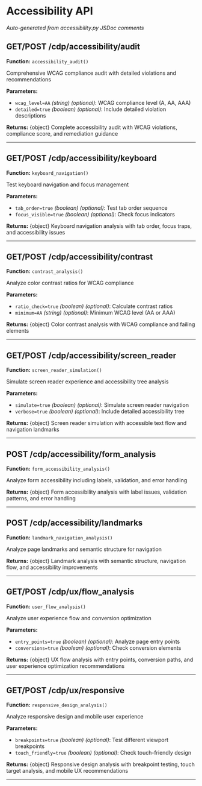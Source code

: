 # Accessibility API

*Auto-generated from accessibility.py JSDoc comments*

## GET/POST /cdp/accessibility/audit

**Function:** `accessibility_audit()`

Comprehensive WCAG compliance audit with detailed violations and recommendations

**Parameters:**
- `wcag_level=AA` *(string)* *(optional)*: WCAG compliance level (A, AA, AAA)
- `detailed=true` *(boolean)* *(optional)*: Include detailed violation descriptions

**Returns:** {object} Complete accessibility audit with WCAG violations, compliance score, and remediation guidance

---

## GET/POST /cdp/accessibility/keyboard

**Function:** `keyboard_navigation()`

Test keyboard navigation and focus management

**Parameters:**
- `tab_order=true` *(boolean)* *(optional)*: Test tab order sequence
- `focus_visible=true` *(boolean)* *(optional)*: Check focus indicators

**Returns:** {object} Keyboard navigation analysis with tab order, focus traps, and accessibility issues

---

## GET/POST /cdp/accessibility/contrast

**Function:** `contrast_analysis()`

Analyze color contrast ratios for WCAG compliance

**Parameters:**
- `ratio_check=true` *(boolean)* *(optional)*: Calculate contrast ratios
- `minimum=AA` *(string)* *(optional)*: Minimum WCAG level (AA or AAA)

**Returns:** {object} Color contrast analysis with WCAG compliance and failing elements

---

## GET/POST /cdp/accessibility/screen_reader

**Function:** `screen_reader_simulation()`

Simulate screen reader experience and accessibility tree analysis

**Parameters:**
- `simulate=true` *(boolean)* *(optional)*: Simulate screen reader navigation
- `verbose=true` *(boolean)* *(optional)*: Include detailed accessibility tree

**Returns:** {object} Screen reader simulation with accessible text flow and navigation landmarks

---

## POST /cdp/accessibility/form_analysis

**Function:** `form_accessibility_analysis()`

Analyze form accessibility including labels, validation, and error handling

**Returns:** {object} Form accessibility analysis with label issues, validation patterns, and error handling

---

## POST /cdp/accessibility/landmarks

**Function:** `landmark_navigation_analysis()`

Analyze page landmarks and semantic structure for navigation

**Returns:** {object} Landmark analysis with semantic structure, navigation flow, and accessibility improvements

---

## GET/POST /cdp/ux/flow_analysis

**Function:** `user_flow_analysis()`

Analyze user experience flow and conversion optimization

**Parameters:**
- `entry_points=true` *(boolean)* *(optional)*: Analyze page entry points
- `conversions=true` *(boolean)* *(optional)*: Check conversion elements

**Returns:** {object} UX flow analysis with entry points, conversion paths, and user experience optimization recommendations

---

## GET/POST /cdp/ux/responsive

**Function:** `responsive_design_analysis()`

Analyze responsive design and mobile user experience

**Parameters:**
- `breakpoints=true` *(boolean)* *(optional)*: Test different viewport breakpoints
- `touch_friendly=true` *(boolean)* *(optional)*: Check touch-friendly design

**Returns:** {object} Responsive design analysis with breakpoint testing, touch target analysis, and mobile UX recommendations

---

